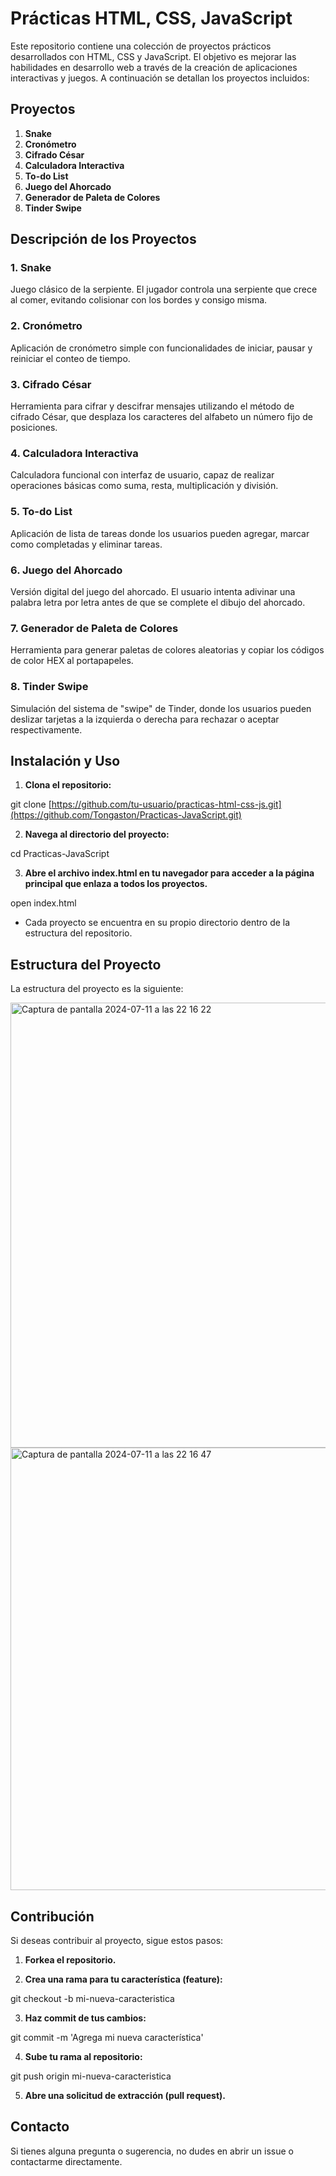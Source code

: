 # Prácticas HTML, CSS, JavaScript

Este repositorio contiene una colección de proyectos prácticos desarrollados con HTML, CSS y JavaScript. El objetivo es mejorar las habilidades en desarrollo web a través de la creación de aplicaciones interactivas y juegos. A continuación se detallan los proyectos incluidos:

## Proyectos

1. **Snake**
2. **Cronómetro**
3. **Cifrado César**
4. **Calculadora Interactiva**
5. **To-do List**
6. **Juego del Ahorcado**
7. **Generador de Paleta de Colores**
8. **Tinder Swipe**

## Descripción de los Proyectos

### 1. Snake
Juego clásico de la serpiente. El jugador controla una serpiente que crece al comer, evitando colisionar con los bordes y consigo misma.

### 2. Cronómetro
Aplicación de cronómetro simple con funcionalidades de iniciar, pausar y reiniciar el conteo de tiempo.

### 3. Cifrado César
Herramienta para cifrar y descifrar mensajes utilizando el método de cifrado César, que desplaza los caracteres del alfabeto un número fijo de posiciones.

### 4. Calculadora Interactiva
Calculadora funcional con interfaz de usuario, capaz de realizar operaciones básicas como suma, resta, multiplicación y división.

### 5. To-do List
Aplicación de lista de tareas donde los usuarios pueden agregar, marcar como completadas y eliminar tareas.

### 6. Juego del Ahorcado
Versión digital del juego del ahorcado. El usuario intenta adivinar una palabra letra por letra antes de que se complete el dibujo del ahorcado.

### 7. Generador de Paleta de Colores
Herramienta para generar paletas de colores aleatorias y copiar los códigos de color HEX al portapapeles.

### 8. Tinder Swipe
Simulación del sistema de "swipe" de Tinder, donde los usuarios pueden deslizar tarjetas a la izquierda o derecha para rechazar o aceptar respectivamente.

## Instalación y Uso

1. **Clona el repositorio:**

git clone [https://github.com/tu-usuario/practicas-html-css-js.git](https://github.com/Tongaston/Practicas-JavaScript.git)

2. **Navega al directorio del proyecto:**

cd Practicas-JavaScript

3. **Abre el archivo index.html en tu navegador para acceder a la página principal que enlaza a todos los proyectos.**

open index.html

- Cada proyecto se encuentra en su propio directorio dentro de la estructura del repositorio.

## Estructura del Proyecto

La estructura del proyecto es la siguiente:

<img width="712" alt="Captura de pantalla 2024-07-11 a las 22 16 22" src="https://github.com/user-attachments/assets/f3a4eb85-5306-4b35-acdc-ad9072f8aa97">
<img width="708" alt="Captura de pantalla 2024-07-11 a las 22 16 47" src="https://github.com/user-attachments/assets/9ca49e03-f33f-4643-b8d3-099d18565db3">

## Contribución

Si deseas contribuir al proyecto, sigue estos pasos:

1. **Forkea el repositorio.**

2. **Crea una rama para tu característica (feature):**

git checkout -b mi-nueva-caracteristica

3. **Haz commit de tus cambios:**

git commit -m 'Agrega mi nueva característica'

4. **Sube tu rama al repositorio:**

git push origin mi-nueva-caracteristica

5. **Abre una solicitud de extracción (pull request).**

## Contacto

Si tienes alguna pregunta o sugerencia, no dudes en abrir un issue o contactarme directamente.


